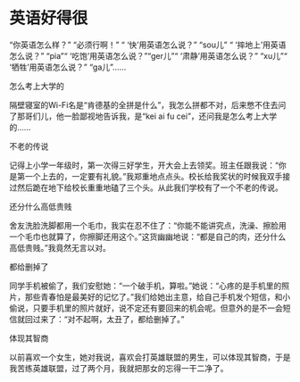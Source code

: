 # 英语好得很

“你英语怎么样？” “必须行啊！” “ ‘快’用英语怎么说？” “sou儿” “ ‘摔地上’用英语怎么说？” “pia”“ ‘吃饱’用英语怎么说？”“ger儿”“ ‘肃静’用英语怎么说？” “xu儿”“ ‘牺牲’用英语怎么说？” “ga儿”…… 

怎么考上大学的 

隔壁寝室的Wi-Fi名是“肯德基的全拼是什么”，我怎么拼都不对，后来憋不住去问了那哥们儿，他一脸鄙视地告诉我，是“kei ai fu cei”，还问我是怎么考上大学的…… 

不老的传说 

记得上小学一年级时，第一次得三好学生，开大会上去领奖。班主任跟我说：“你是第一个上去的，一定要有礼貌。”我郑重地点点头。校长给我奖状的时候我双手接过然后跪在地下给校长重重地磕了三个头。从此我们学校有了一个不老的传说。 

还分什么高低贵贱 

舍友洗脸洗脚都用一个毛巾，我实在忍不住了：“你能不能讲究点，洗澡、擦脸用一个毛巾也就算了，你擦脚还用这个。”这货幽幽地说：“都是自己的肉，还分什么高低贵贱。”我竟然无言以对。 

都给删掉了 

同学手机被偷了，我们安慰她：“一个破手机，算啦。”她说：“心疼的是手机里的照片，那些青春怕是最美好的记忆了。”我们给她出主意，给自己手机发个短信，和小偷说，只要手机里的照片就好，说不定还有要回来的机会呢。但意外的是不一会短信就回过来了：“对不起啊，太丑了，都给删掉了。” 

体现其智商 

以前喜欢一个女生，她对我说，喜欢会打英雄联盟的男生，可以体现其智商，于是我苦练英雄联盟，过了两个月，我就把那女的忘得一干二净了。